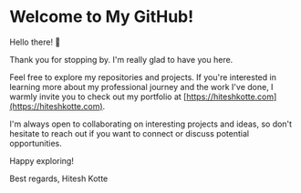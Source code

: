 # Welcome to My GitHub!

Hello there! 👋

Thank you for stopping by. I'm really glad to have you here.

Feel free to explore my repositories and projects. If you're interested in learning more about my professional journey and the work I've done, I warmly invite you to check out my portfolio at [https://hiteshkotte.com](https://hiteshkotte.com).

I'm always open to collaborating on interesting projects and ideas, so don't hesitate to reach out if you want to connect or discuss potential opportunities.

Happy exploring!

Best regards,
Hitesh Kotte
